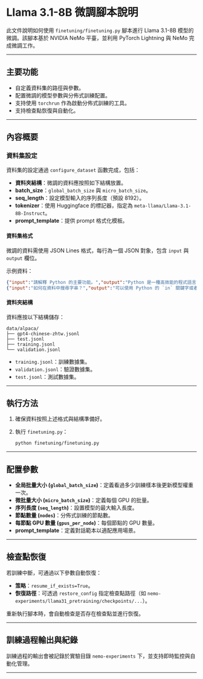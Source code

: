 # Llama 3.1-8B 微調腳本說明

此文件說明如何使用 `finetuning/finetuning.py` 腳本進行 Llama 3.1-8B 模型的微調。該腳本基於 NVIDIA NeMo 平臺，並利用 PyTorch Lightning 與 NeMo 完成微調工作。

---

## 主要功能

- 自定義資料集的路徑與參數。
- 配置微調的模型參數與分佈式訓練配置。
- 支持使用 `torchrun` 作為啟動分佈式訓練的工具。
- 支持檢查點恢復與自動化。

---

## 內容概要

### 資料集設定

資料集的設定通過 `configure_dataset` 函數完成，包括：

- **資料夾結構**：微調的資料應按照如下結構放置。
- **batch_size**：`global_batch_size` 與 `micro_batch_size`。
- **seq_length**：設定模型輸入的序列長度（預設 8192）。
- **tokenizer**：使用 Huggingface 的標記器，指定為 `meta-llama/Llama-3.1-8B-Instruct`。
- **prompt_template**：提供 prompt 格式化模板。

#### 資料集格式

微調的資料需使用 JSON Lines 格式，每行為一個 JSON 對象，包含 `input` 與 `output` 欄位。

示例資料：

```json
{"input":"請解釋 Python 的主要功能。","output":"Python 是一種高效能的程式語言，具有易於學習、強大的標準庫與多樣化的應用場景。"}
{"input":"如何在資料中搜尋字串？","output":"可以使用 Python 的 `in` 關鍵字或者 `re` 模組進行正則表達式匹配。"}
```

#### 資料夾結構

資料應按以下結構儲存：

```
data/alpaca/
├── gpt4-chinese-zhtw.jsonl
├── test.jsonl
├── training.jsonl
└── validation.jsonl
```

- `training.jsonl`：訓練數據集。
- `validation.jsonl`：驗證數據集。
- `test.jsonl`：測試數據集。

---

## 執行方法

1. 確保資料按照上述格式與結構準備好。

2. 執行 `finetuning.py`：

   ```bash
   python finetuning/finetuning.py
   ```

---

## 配置參數

- **全局批量大小 (`global_batch_size`)**：定義看過多少訓練樣本後更新模型權重一次。
- **微批量大小 (`micro_batch_size`)**：定義每個 GPU 的批量。
- **序列長度 (`seq_length`)**：設置模型的最大輸入長度。
- **節點數量 (`nodes`)**：分佈式訓練的節點數。
- **每節點 GPU 數量 (`gpus_per_node`)**：每個節點的 GPU 數量。
- **prompt_template**：定義對話範本以適配應用場景。

---

## 檢查點恢復

若訓練中斷，可通過以下參數自動恢復：

- **策略**：`resume_if_exists=True`。
- **恢復路徑**：可透過 `restore_config` 指定檢查點路徑（如 `nemo-experiments/llama31_pretraining/checkpoints/...`）。

重新執行腳本時，會自動檢查是否存在檢查點並進行恢復。

---

## 訓練過程輸出與紀錄

訓練過程的輸出會被記錄於實驗目錄 `nemo-experiments` 下，並支持即時監控與自動化管理。

---

